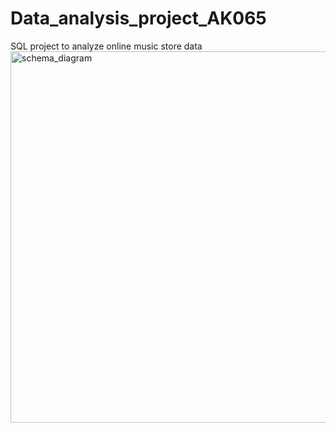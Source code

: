 # Data_analysis_project_AK065
SQL project to analyze online music store data
<img width="594" alt="schema_diagram" src="https://github.com/abhinavkumar3153/Data_analysis_project_AK065/assets/136965374/8a1ba783-5653-443f-bc01-204db4c26308">
